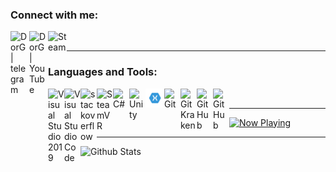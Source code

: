 ### Connect with me:

[<img align="left" alt="DorG | telegram" width="30px" src="https://cdn.icon-icons.com/icons2/2429/PNG/512/telegram_logo_icon_147228.png" />][telegram]
[<img align="left" alt="DorG | YouTube" width="30px" src="https://cdn.icon-icons.com/icons2/832/PNG/512/vk_icon-icons.com_66681.png" />][vk]
[<img align="left" alt="Steam" width="30px" src="https://cdn.icon-icons.com/icons2/2248/PNG/512/steam_icon_135152.png" />][steam]
<br />

---
### Languages and Tools:

[<img align="left" alt="Visual Studio 2019" width="26px" src="https://cdn.icon-icons.com/icons2/112/PNG/512/visual_studio_18908.png" />][vs2019]
[<img align="left" alt="Visual Studio Code" width="26px" src="https://upload.wikimedia.org/wikipedia/commons/thumb/9/9a/Visual_Studio_Code_1.35_icon.svg/1200px-Visual_Studio_Code_1.35_icon.svg.png" />][vsCode]
[<img align="left" alt="stackoverflow" width="26px" src="https://cdn.icon-icons.com/icons2/729/PNG/512/stackoverflow_icon-icons.com_62748.png" />][stack]
[<img align="left" alt="SteamVR" width="26px" src="https://cdn.steamgriddb.com/logo_thumb/14f2ebeab937ca128186e7ba876faef9.png" />][steamVR]
[<img align="left" alt="C#" width="26px" src="https://raw.githubusercontent.com/abranhe/programming-languages-logos/30a0ecf99188be99a3c75a00efb5be61eca9c382/src/csharp/csharp.svg" />][charp]
[<img align="left" alt="Unity" width="26px" src="https://cdn.jsdelivr.net/npm/simple-icons@3.4.1/icons/unity.svg" />][unity]
[<img align="left" alt="Xamarin" width="30px" src="https://raw.githubusercontent.com/github/explore/80688e429a7d4ef2fca1e82350fe8e3517d3494d/topics/xamarin/xamarin.png" />][xamarin]
[<img align="left" alt="Git" width="26px" src="https://cdn.icon-icons.com/icons2/2107/PNG/512/file_type_git_icon_130581.png" />][git]
[<img align="left" alt="GitKraken" width="26px" src="https://camo.githubusercontent.com/630139e3327aad1548b06de1bae0c4699665edad/68747470733a2f2f7777772e6769746b72616b656e2e636f6d2f696d672f6b6569662d67616c6c6572792f67616c6c6572792d6b6569662e6a7067" />][gitKraken]
[<img align="left" alt="GitHub" width="26px" src="https://cdn.jsdelivr.net/npm/simple-icons@3.4.1/icons/github.svg" />][github]
[<img align="left" alt="GitHub" width="26px" src="https://fitsmallbusiness.com/wp-content/uploads/2018/03/KanbanFlow-icon.png" />][kanban]
<br />


---
<a href="https://now-playing-profile-git-master.d0rg.vercel.app/now-playing?open">
<img src="https://now-playing-profile-git-master.d0rg.vercel.app/now-playing" width="256" height="64" alt="Now Playing">
</a>
<br />


---
<img align="top" alt="Github Stats" src="https://github-readme-stats.vercel.app/api?username=D0rG&show_icons=true&hide_border=true&include_all_commits=true&count_private=true" />

[telegram]: https://t.me/D_o_r_G
[vk]: https://vk.com/d_o_r_g
[vsCode]: https://code.visualstudio.com/
[vs2019]: https://visualstudio.microsoft.com/
[github]: https://github.com/D0rG
[git]:https://git-scm.com/
[unity]: https://unity.com
[xamarin]: https://dotnet.microsoft.com/apps/xamarin
[charp]: https://docs.microsoft.com/ru-ru/dotnet/csharp/
[stack]: https://stackoverflow.com/
[steamVR]: https://store.steampowered.com/app/250820/SteamVR/
[gitKraken]: https://www.gitkraken.com/
[steam]: https://steamcommunity.com/id/D0rg/
[kanban]: https://kanbanflow.com/